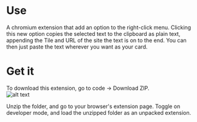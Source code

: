 # Use
A chromium extension that add an option to the right-click menu. Clicking this new option copies the selected text to the clipboard as plain text, appending the Tile and URL of the site the text is on to the end.
You can then just paste the text wherever you want as your card. 



# Get it
To download this extension, go to code -> Download ZIP.  
![alt text](https://lh3.googleusercontent.com/pw/AL9nZEXlW4sMZ5_9mXRDmTWQvw19yzNIQ-BvknZ9tVgcv0w1Z1GxrmcY5r1UFcwCyVxRxeJGw3MuTyrBqhU8RKNnPDAcYCgKnb-mjUs0Qv_vu0u79NoajgRqBTjuy5waRw3C0sEcqbyNi7wXmLnn0ZNR9qRZ=w490-h336-no?authuser=0 "Download ZIP")
  
Unzip the folder, and go to your browser's extension page. Toggle on developer mode, and load the unzipped folder as an unpacked extension.  

 
